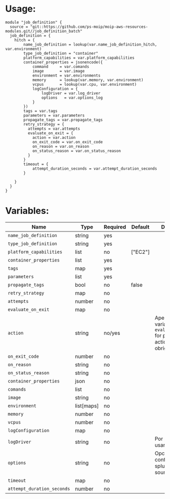 # Usage:

```
module "job_definition" {
  source = "git::https://github.com/ps-moip/moip-aws-resources-modules.git//job_definition_batch"
  job_definition = {
    hitch = {
        name_job_definition = lookup(var.name_job_definition_hitch, var.environment)
        type_job_definition = "container"
        platform_capabilities = var.platform_capabilities
        container_properties = jsonencode({
            command     = var.comands
            image       = var.image
            environment = var.environments
            memory      = lookup(var.memory, var.environment)
            vcpus       = lookup(var.cpu, var.environment)
            logConfiguration = {
                logDriver = var.log_driver
                options   = var.options_log
            }
        })
        tags = var.tags
        parameters = var.parameters
        propagate_tags = var.propagate_tags
        retry_strategy = {
          attempts = var.attempts
          evaluate_on_exit = {
            action = var.action
            on_exit_code = var.on_exit_code
            on_reason = var.on_reason
            on_status_reason = var.on_status_reason
          }  
        }
        timeout = {
            attempt_duration_seconds = var.attempt_duration_seconds
        }
            
    }
  }
}
```

# Variables:

| Name                          | Type      | Required  | Default                     |  Description                                           |
|-------------------------------|-----------|-----------|-----------------------------|--------------------------------------------------------| 
| `name_job_definition`         | string    | yes       |                             | 
| `type_job_definition`         | string    | yes       |                             | 
| `platform_capabilities`       | list      | no        | ["EC2"]                     |
| `container_properties`        | list      | yes       |                             |
| `tags`                        | map       | yes       |                             |
| `parameters`                  | list      | yes       |                             |
| `propagate_tags`              | bool      | no        | false                       |
| `retry_strategy`              | map       | no        |                             |
| `attempts`                    | number    | no        |                             |
| `evaluate_on_exit`            | map       | no        |                             |
| `action`                      | string    | no/yes    |                             | Apenas se a variável `evaluate_on_exit`  for passada, o action se torna obrigatório |
| `on_exit_code`                | number    | no        |                             |
| `on_reason`                   | string    | no        |                             |
| `on_status_reason`            | string    | no        |                             |
| `container_properties`        | json      | no        |                             |
| `comands`                     | list      | no        |                             |
| `image`                       | string    | no        |                             |
| `environment`                 | list[maps]| no        |                             |
| `memory`                      | number    | no        |                             |
| `vcpus`                       | number    | no        |                             |
| `logConfiguration`            | map       | no        |                             |
| `logDriver`                   | string    | no        |                             | Por padrão, ideal usar splunk
| `options`                     | string    | no        |                             | Opcoes para a configuracão do splunk, como source-type
| `timeout`                     | map       | no        |                             |
| `attempt_duration_seconds`    | number    | no        |                             |



